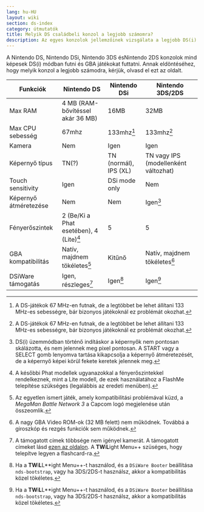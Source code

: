 ```yaml
---
lang: hu-HU
layout: wiki
section: ds-index
category: útmutatók
title: Melyik DS családbeli konzol a legjobb számomra?
description: Az egyes konzolok jellemzőinek vizsgálata a legjobb DS(i) üzemmód élményének eldöntéséhez
---
```


A Nintendo DS, Nintendo DSi, Nintendo 3DS ésNintendo 2DS konzolok mind képesek DS(i) módban futni és GBA játékokat futtatni. Annak eldöntéséhez, hogy melyik konzol a legjobb számodra, kérjük, olvasd el ezt az oldalt.

| Funkciók              | Nintendo DS                                         | Nintendo DSi                                                | Nintendo 3DS/2DS                                        |
| --------------------- | --------------------------------------------------- | ----------------------------------------------------------- | ------------------------------------------------------- |
| Max RAM               | 4 MB (RAM-bővítéssel akár 36 MB) | 16MB                                                        | 32MB                                                    |
| Max CPU sebesség      | 67mhz                                               | 133mhz[^1]                                                  | 133mhz[^1]                                              |
| Kamera                | Nem                                                 | Igen                                                        | Igen                                                    |
| Képernyő típus        | TN(?)                            | TN (normál), IPS (XL) | TN vagy IPS (modellenként változhat) |
| Touch sensitivity     | Igen                                                | DSi mode only                                               | Nem                                                     |
| Képernyő átméretezése | Nem                                                 | Nem                                                         | Igen[^2]                                                |
| Fényerőszintek        | 2 (Be/Ki a Phat esetében), 4 (Lite)[^3]             | 5                                                           | 5                                                       |
| GBA kompatibilitás    | Natív, majdnem tökéletes[^4]                        | Kitűnő                                                      | Natív, majdnem tökéletes[^5]                            |
| DSiWare támogatás     | Igen, részleges[^6]                                 | Igen[^7]                                                    | Igen[^7]                                                |

[^1]: A DS-játékok 67 MHz-en futnak, de a legtöbbet be lehet állítani 133 MHz-es sebességre, bár bizonyos játékoknál ez problémát okozhat.

[^2]: DS(i) üzemmódban történő indításkor a képernyők nem pontosan skálázotta, és nem jelennek meg pixel pontosan. A START vagy a SELECT gomb lenyomva tartása kikapcsolja a képernyő átméretezését, de a képernyő képei körül fekete keretek jelennek meg.

[^3]: A későbbi Phat modellek ugyanazokkal a fényerőszintekkel rendelkeznek, mint a Lite modell, de ezek használatához a FlashMe telepítése szükséges (legalábbis az eredeti menüben).

[^4]: Az egyetlen ismert játék, amely kompatibilitási problémával küzd, a _MegaMan Battle Network 3_ a Capcom logó megjelenése után összeomlik.

[^5]: A nagy GBA Video ROM-ok (32 MB felett) nem működnek. Továbbá a giroszkóp és rezgés funkciók sem működnek.

[^6]: A támogatott címek többsége nem igényel kamerát. A támogatott címeket lásd [ezen az oldalon](https://github.com/DS-Homebrew/TWiLightMenu/blob/master/universal/include/compatibleDSiWareMap.h). A **TW**i**L**ight Menu++ szüséges, hogy telepítve legyen a flashcard-ra.

[^7]: Ha a **TW**i**L**L\*\*ight Menu++-t használod, és a `DSiWare Booter` beállítása `nds-bootstrap`, vagy ha 3DS/2DS-t használsz, akkor a kompatibilitás közel tökéletes.

